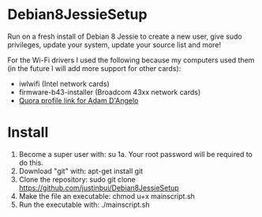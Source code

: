 # Debian8JessieSetup
Run on a fresh install of Debian 8 Jessie to create a new user, give sudo privileges, update your system, update your source list and more! 

For the Wi-Fi drivers I used the following because my computers used them (in the future I will add more support for other cards):
  - iwlwifi (Intel network cards)
  - firmware-b43-installer (Broadcom 43xx network cards)
  - <a href="http://www.quora.com/Adam-DAngelo">Quora profile link for Adam D'Angelo</a>
  
# Install
1. Become a super user with: su
  1a. Your root password will be required to do this.
2. Download "git" with: apt-get install git
3. Clone the repository: sudo git clone https://github.com/justinbui/Debian8JessieSetup
4. Make the file an executable: chmod u+x mainscript.sh
5. Run the executable with: ./mainscript.sh
